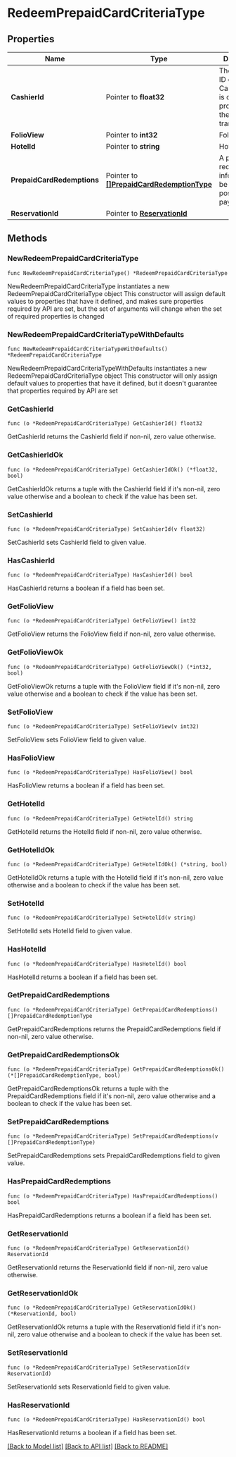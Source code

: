 # RedeemPrepaidCardCriteriaType

## Properties

Name | Type | Description | Notes
------------ | ------------- | ------------- | -------------
**CashierId** | Pointer to **float32** | The Cashier ID of the Cashier who is currently processing the transaction(s). | [optional] 
**FolioView** | Pointer to **int32** | Folio Window. | [optional] 
**HotelId** | Pointer to **string** | Hotel code. | [optional] 
**PrepaidCardRedemptions** | Pointer to [**[]PrepaidCardRedemptionType**](PrepaidCardRedemptionType.md) | A prepaid redemption info object to be used for posting a payment. | [optional] 
**ReservationId** | Pointer to [**ReservationId**](ReservationId.md) |  | [optional] 

## Methods

### NewRedeemPrepaidCardCriteriaType

`func NewRedeemPrepaidCardCriteriaType() *RedeemPrepaidCardCriteriaType`

NewRedeemPrepaidCardCriteriaType instantiates a new RedeemPrepaidCardCriteriaType object
This constructor will assign default values to properties that have it defined,
and makes sure properties required by API are set, but the set of arguments
will change when the set of required properties is changed

### NewRedeemPrepaidCardCriteriaTypeWithDefaults

`func NewRedeemPrepaidCardCriteriaTypeWithDefaults() *RedeemPrepaidCardCriteriaType`

NewRedeemPrepaidCardCriteriaTypeWithDefaults instantiates a new RedeemPrepaidCardCriteriaType object
This constructor will only assign default values to properties that have it defined,
but it doesn't guarantee that properties required by API are set

### GetCashierId

`func (o *RedeemPrepaidCardCriteriaType) GetCashierId() float32`

GetCashierId returns the CashierId field if non-nil, zero value otherwise.

### GetCashierIdOk

`func (o *RedeemPrepaidCardCriteriaType) GetCashierIdOk() (*float32, bool)`

GetCashierIdOk returns a tuple with the CashierId field if it's non-nil, zero value otherwise
and a boolean to check if the value has been set.

### SetCashierId

`func (o *RedeemPrepaidCardCriteriaType) SetCashierId(v float32)`

SetCashierId sets CashierId field to given value.

### HasCashierId

`func (o *RedeemPrepaidCardCriteriaType) HasCashierId() bool`

HasCashierId returns a boolean if a field has been set.

### GetFolioView

`func (o *RedeemPrepaidCardCriteriaType) GetFolioView() int32`

GetFolioView returns the FolioView field if non-nil, zero value otherwise.

### GetFolioViewOk

`func (o *RedeemPrepaidCardCriteriaType) GetFolioViewOk() (*int32, bool)`

GetFolioViewOk returns a tuple with the FolioView field if it's non-nil, zero value otherwise
and a boolean to check if the value has been set.

### SetFolioView

`func (o *RedeemPrepaidCardCriteriaType) SetFolioView(v int32)`

SetFolioView sets FolioView field to given value.

### HasFolioView

`func (o *RedeemPrepaidCardCriteriaType) HasFolioView() bool`

HasFolioView returns a boolean if a field has been set.

### GetHotelId

`func (o *RedeemPrepaidCardCriteriaType) GetHotelId() string`

GetHotelId returns the HotelId field if non-nil, zero value otherwise.

### GetHotelIdOk

`func (o *RedeemPrepaidCardCriteriaType) GetHotelIdOk() (*string, bool)`

GetHotelIdOk returns a tuple with the HotelId field if it's non-nil, zero value otherwise
and a boolean to check if the value has been set.

### SetHotelId

`func (o *RedeemPrepaidCardCriteriaType) SetHotelId(v string)`

SetHotelId sets HotelId field to given value.

### HasHotelId

`func (o *RedeemPrepaidCardCriteriaType) HasHotelId() bool`

HasHotelId returns a boolean if a field has been set.

### GetPrepaidCardRedemptions

`func (o *RedeemPrepaidCardCriteriaType) GetPrepaidCardRedemptions() []PrepaidCardRedemptionType`

GetPrepaidCardRedemptions returns the PrepaidCardRedemptions field if non-nil, zero value otherwise.

### GetPrepaidCardRedemptionsOk

`func (o *RedeemPrepaidCardCriteriaType) GetPrepaidCardRedemptionsOk() (*[]PrepaidCardRedemptionType, bool)`

GetPrepaidCardRedemptionsOk returns a tuple with the PrepaidCardRedemptions field if it's non-nil, zero value otherwise
and a boolean to check if the value has been set.

### SetPrepaidCardRedemptions

`func (o *RedeemPrepaidCardCriteriaType) SetPrepaidCardRedemptions(v []PrepaidCardRedemptionType)`

SetPrepaidCardRedemptions sets PrepaidCardRedemptions field to given value.

### HasPrepaidCardRedemptions

`func (o *RedeemPrepaidCardCriteriaType) HasPrepaidCardRedemptions() bool`

HasPrepaidCardRedemptions returns a boolean if a field has been set.

### GetReservationId

`func (o *RedeemPrepaidCardCriteriaType) GetReservationId() ReservationId`

GetReservationId returns the ReservationId field if non-nil, zero value otherwise.

### GetReservationIdOk

`func (o *RedeemPrepaidCardCriteriaType) GetReservationIdOk() (*ReservationId, bool)`

GetReservationIdOk returns a tuple with the ReservationId field if it's non-nil, zero value otherwise
and a boolean to check if the value has been set.

### SetReservationId

`func (o *RedeemPrepaidCardCriteriaType) SetReservationId(v ReservationId)`

SetReservationId sets ReservationId field to given value.

### HasReservationId

`func (o *RedeemPrepaidCardCriteriaType) HasReservationId() bool`

HasReservationId returns a boolean if a field has been set.


[[Back to Model list]](../README.md#documentation-for-models) [[Back to API list]](../README.md#documentation-for-api-endpoints) [[Back to README]](../README.md)


